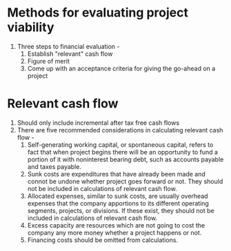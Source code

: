 # Methods for evaluating project viability
1. Three steps to financial evaluation -
   1. Establish "relevant" cash flow
   1. Figure of merit
   1. Come up with an acceptance criteria for giving the go-ahead on a project

# Relevant cash flow
1. Should only include incremental after tax free cash flows
1. There are five recommended considerations in calculating relevant cash flow -
   1. Self-generating working capital, or spontaneous capital, refers to fact that when project begins there will be an opportunity to fund a portion of it with noninterest bearing debt, such as accounts payable and taxes payable.
   1. Sunk costs are expenditures that have already been made and connot be undone whether project goes forward or not. They should not be included in calculations of relevant cash flow.
   1. Allocated expenses, similar to sunk costs, are usually overhead expenses that the company apportions to its different operating segments, projects, or divisions. If these exist, they should not be included in calculations of relevant cash flow.
   1. Excess capacity are resources which are not going to cost the company any more money whether a project happens or not.
   1. Financing costs should be omitted from calculations. 

